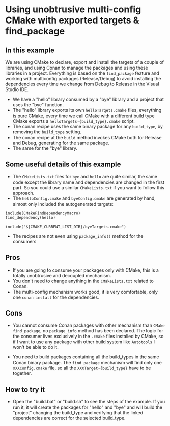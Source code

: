 Using unobtrusive multi-config CMake with exported targets & find_package
=========================================================================

In this example
---------------

We are using CMake to declare, export and install the targets of a couple of libraries, and using Conan to manage
the packages and using these libraries in a project. Everything is based on the ``find_package`` feature and working with 
multiconfig packages (Release/Debug) to avoid installing the dependencies every time we change from Debug to Release in
the Visual Studio IDE.

 - We have a "hello" library consumed by a "bye" library and a project that uses the "bye" function.
 - The "hello" library exports its own ``helloTargets.cmake`` files, everything is pure CMake, every time we call 
   CMake with a different build type CMake exports a ``helloTargets-{build_type}.cmake`` script.
 - The conan recipe uses the same binary package for any ``build_type``, by removing the ``build_type`` setting.
 - The conan recipe at the ``build`` method invokes CMake both for Release and Debug, generating for the same package.
 - The same for the "bye" library.
 

Some useful details of this example
------------------------------------

 - The ``CMakeLists.txt`` files for ``bye`` and ``hello`` are quite similar, the same code except the library name and
 dependencies are changed in the first part. So you could use a similar ``CMakeLists.txt`` if you want to follow this 
 approach.
 - The ``helloConfig.cmake`` and ``byeConfig.cmake`` are generated by hand, almost only included the autogenerated 
 targets:
 
 ```
 include(CMakeFindDependencyMacro)
 find_dependency(hello)

 include("${CMAKE_CURRENT_LIST_DIR}/byeTargets.cmake")
 ```

 - The recipes are not even using ``package_info()``  method for the consumers

Pros
----

- If you are going to consume your packages only with CMake, this is a totally unobtrusive and decoupled mechanism.
- You don't need to change anything in the ``CMakeLists.txt`` related to Conan.
- The multi-config mechanism works good, it is very comfortable, only one ``conan install`` for the dependencies.

 
Cons
----
 
 - You cannot consume Conan packages with other mechanism than ``CMake find_package``, no ``package_info`` method has been
 declared. The logic for the consumer lives exclusively in the ``.cmake`` files installed by CMake, so if I want to use
 any package with other build system like ``Autotools`` I won't be able to do it.
 
 - You need to build packages containing all the build_types in the same Conan binary package. The ``find_package``
 mechanism will find only one ``XXXConfig.cmake`` file, so all the ```XXXTarget-{build_type}``` have to be together.
 

How to try it
-------------

 - Open the "build.bat" or "build.sh" to see the steps of the example. If you run it, it will create the packages for "hello" and "bye" 
 and will build the "project" changing the build_type and verifying that the linked dependencies are correct for the selected build_type.